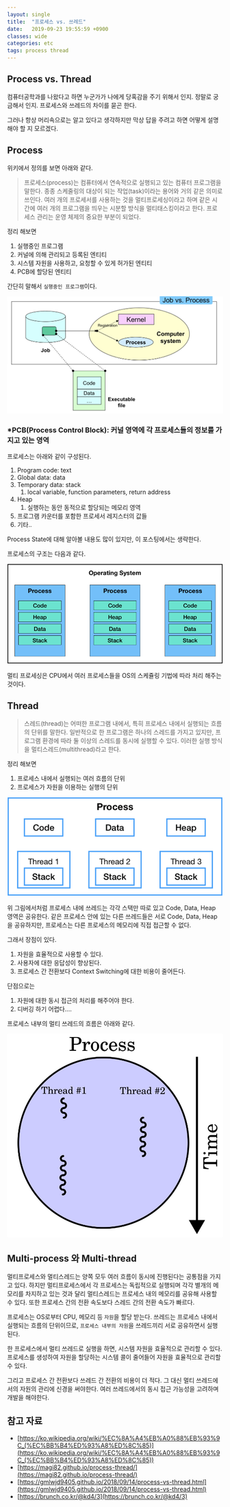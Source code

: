 ```yaml
---
layout: single
title:  "프로세스 vs. 쓰레드"
date:   2019-09-23 19:55:59 +0900
classes: wide
categories: etc
tags: process thread
---
```


## Process vs. Thread

컴퓨터공학과를 나왔다고 하면 누군가가 나에게 당혹감을 주기 위해서 인지. 정말로 궁금해서 인지. 프로세스와 쓰레드의 차이를 묻곤 한다.

그러나 항상 머리속으로는 알고 있다고 생각하지만 막상 답을 주려고 하면 어떻게 설명해야 할 지 모르겠다.

## Process

위키에서 정의를 보면 아래와 같다.

> 프로세스(process)는 컴퓨터에서 연속적으로 실행되고 있는 컴퓨터 프로그램을 말한다. 종종 스케줄링의 대상이 되는 작업(task)이라는 용어와 거의 같은 의미로 쓰인다. 여러 개의 프로세서를 사용하는 것을 멀티프로세싱이라고 하며 같은 시간에 여러 개의 프로그램을 띄우는 시분할 방식을 멀티태스킹이라고 한다. 프로세스 관리는 운영 체제의 중요한 부분이 되었다.

정리 해보면

1. 실행중인 프로그램
2. 커널에 의해 관리되고 등록된 엔티티
3. 시스템 자원을 사용하고, 요청할 수 있게 허가된 엔티티
4. PCB에 할당된 엔티티

간단히 말해서 `실행중인 프로그램`이다.

![Process_Concept](/assets/img/os/process_concept.png)

### *PCB(Process Control Block): 커널 영역에 각 프로세스들의 정보를 가지고 있는 영역

프로세스는 아래와 같이 구성된다.

1. Program code: text
2. Global data: data
3. Temporary data: stack
   1. local variable, function parameters, return address
4. Heap
   1. 실행하는 동안 동적으로 할당되는 메모리 영역
5. 프로그램 카운터를 포함한 프로세서 레지스터의 값들
6. 기타..

Process State에 대해 알아볼 내용도 많이 있지만, 이 포스팅에서는 생략한다.

프로세스의 구조는 다음과 같다.

![Process](/assets/img/os/process.png)

멀티 프로세싱은 CPU에서 여러 프로세스들을 OS의 스케쥴링 기법에 따라 처리 해주는 것이다.

## Thread

> 스레드(thread)는 어떠한 프로그램 내에서, 특히 프로세스 내에서 실행되는 흐름의 단위를 말한다. 일반적으로 한 프로그램은 하나의 스레드를 가지고 있지만, 프로그램 환경에 따라 둘 이상의 스레드를 동시에 실행할 수 있다. 이러한 실행 방식을 멀티스레드(multithread)라고 한다.

정리 해보면

1. 프로세스 내에서 실행되는 여러 흐름의 단위
2. 프로세스가 자원을 이용하는 실행의 단위

![Thread](/assets/img/os/thread.png)

위 그림에서처럼 프로세스 내에 쓰레드는 각각 스택만 따로 있고 Code, Data, Heap 영역은 공유한다.
같은 프로세스 안에 있는 다른 쓰레드들은 서로 Code, Data, Heap을 공유하지만, 프로세스는 다른 프로세스의 메모리에 직접 접근할 수 없다.

그래서 장점이 있다.

1. 자원을 효율적으로 사용할 수 있다.
2. 사용자에 대한 응답성이 향상된다.
3. 프로세스 간 전환보다 Context Switching에 대한 비용이 줄어든다.

단점으로는

1. 자원에 대한 동시 접근의 처리를 해주어야 한다.
2. 디버깅 하기 어렵다....

프로세스 내부의 멀티 쓰레드의 흐름은 아래와 같다.

![thread in process](/assets/img/os/thread_in_process.svg)

## Multi-process 와 Multi-thread

멀티프로세스와 멀티스레드는 양쪽 모두 여러 흐름이 동시에 진행된다는 공통점을 가지고 있다. 하지만 멀티프로세스에서 각 프로세스는 독립적으로 실행되며 각각 별개의 메모리를 차지하고 있는 것과 달리 멀티스레드는 프로세스 내의 메모리를 공유해 사용할 수 있다. 또한 프로세스 간의 전환 속도보다 스레드 간의 전환 속도가 빠르다.

프로세스는 OS로부터 CPU, 메모리 등 `자원`을 할당 받는다. 쓰레드는 프로세스 내에서 실행되는 흐름의 단위이므로, `프로세스 내부의 자원`을 쓰레드끼리 서로 공유하면서 실행된다.

한 프로세스에서 멀티 쓰레드로 실행을 하면, 시스템 자원을 효율적으로 관리할 수 있다. 프로세스를 생성하여 자원을 할당하는 시스템 콜이 줄어들어 자원을 효율적으로 관리할 수 있다.

그리고 프로세스 간 전환보다 쓰레드 간 전환의 비용이 더 적다. 그 대신 멀티 쓰레드에서의 자원의 관리에 신경을 써야한다. 여러 쓰레드에서의 동시 접근 가능성을 고려하며 개발을 해야한다.

## 참고 자료

- [https://ko.wikipedia.org/wiki/%EC%8A%A4%EB%A0%88%EB%93%9C_(%EC%BB%B4%ED%93%A8%ED%8C%85)](https://ko.wikipedia.org/wiki/%EC%8A%A4%EB%A0%88%EB%93%9C_(%EC%BB%B4%ED%93%A8%ED%8C%85))
- [https://magi82.github.io/process-thread/](https://magi82.github.io/process-thread/)
- [https://gmlwjd9405.github.io/2018/09/14/process-vs-thread.html](https://gmlwjd9405.github.io/2018/09/14/process-vs-thread.html)
- [https://brunch.co.kr/@kd4/3](https://brunch.co.kr/@kd4/3)
